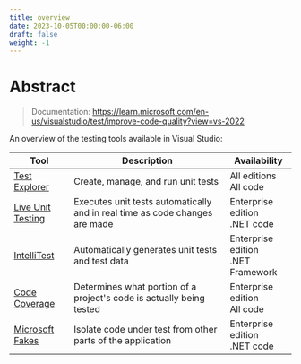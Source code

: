 ```yaml
---
title: overview
date: 2023-10-05T00:00:00-06:00
draft: false
weight: -1
---
```


# Abstract
> Documentation: https://learn.microsoft.com/en-us/visualstudio/test/improve-code-quality?view=vs-2022

An overview of the testing tools available in Visual Studio:

| Tool                                     | Description                                                                 | Availability                             |
| ---------------------------------------- | --------------------------------------------------------------------------- | ---------------------------------------- |
| [Test Explorer](../test-explorer)         | Create, manage, and run unit tests                                          | All editions <br /> All code             |
| [Live Unit Testing](../live-unit-testing) | Executes unit tests automatically and in real time as code changes are made | Enterprise edition <br /> .NET code      |
| [IntelliTest](../intellitest)             | Automatically generates unit tests and test data                            | Enterprise edition <br /> .NET Framework |
| [Code Coverage](../code-coverage)         | Determines what portion of a project's code is actually being tested        | Enterprise edition <br /> All code       |
| [Microsoft Fakes](../microsoft-fakes)     | Isolate code under test from other parts of the application                 | Enterprise edition <br /> .NET code      |